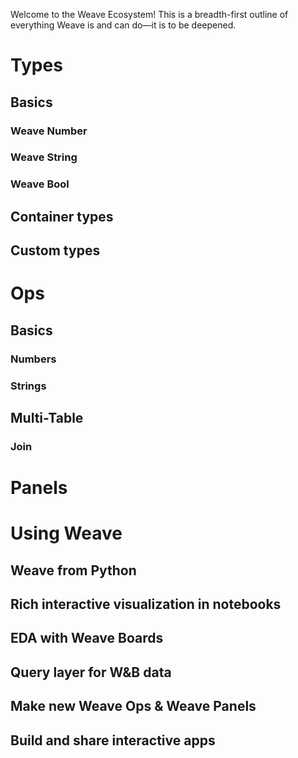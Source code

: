 Welcome to the Weave Ecosystem!
This is a breadth-first outline of everything Weave is and can do—it is to be deepened.

# Types

## Basics

### Weave Number

### Weave String

### Weave Bool

## Container types

## Custom types

# Ops

## Basics

### Numbers

### Strings

## Multi-Table

### Join

# Panels

# Using Weave

## Weave from Python

## Rich interactive visualization in notebooks

## EDA with Weave Boards

## Query layer for W&B data

## Make new Weave Ops & Weave Panels

## Build and share interactive apps
